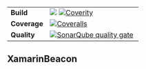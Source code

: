 <table><thead>
</thead><tbody>
<tr>
<td><strong>Build</strong></td>
<td><a href="https://travis-ci.org/anderson-rancan/XamarinBeacon"><img src="https://travis-ci.org/anderson-rancan/XamarinBeacon.svg?branch=master"></a> <a href="https://scan.coverity.com/projects/anderson-rancan-xamarinbeacon"><img src="https://scan.coverity.com/projects/11389/badge.svg" alt="Coverity"></a></td>
</tr>
<td><strong>Coverage</strong></td>
<td><a href="https://coveralls.io/github/anderson-rancan/XamarinBeacon?branch=master"><img src="https://coveralls.io/repos/github/anderson-rancan/XamarinBeacon/badge.svg?branch=master" alt="Coveralls"></a>
</td>
</tr>
<td><strong>Quality</strong></td>
<td><a href="https://sonarqube.com/dashboard/index?id=XamarinBeacon"><img src="https://sonarqube.com/api/badges/gate?key=XamarinBeacon" alt="SonarQube quality gate"></a> <a href="https://sonarqube.com/dashboard/index?id=XamarinBeacon"><img src="https://sonarqube.com/api/badges/measure?key=XamarinBeacon&metric=code_smells" alt=""SonarQube code smells></a>
</td>
</tbody></table>

## XamarinBeacon
